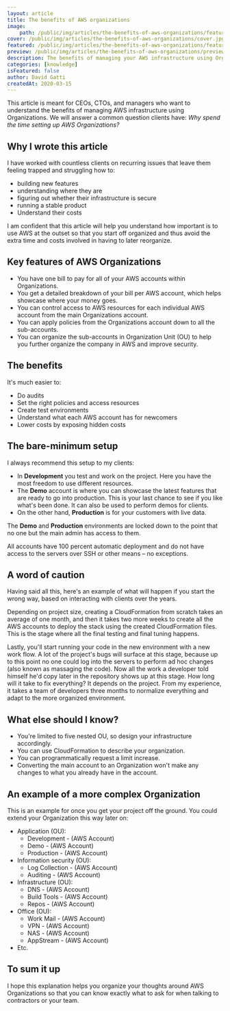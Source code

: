 ```yaml
---
layout: article
title: The benefits of AWS organizations
image:
    path: /public/img/articles/the-benefits-of-aws-organizations/featured.jpg
cover: /public/img/articles/the-benefits-of-aws-organizations/cover.jpg
featured: /public/img/articles/the-benefits-of-aws-organizations/featured.jpg
preview: /public/img/articles/the-benefits-of-aws-organizations/preview.jpg
description: The benefits of managing your AWS infrastructure using Organizations.
categories: [knowledge]
isFeatured: false
author: David Gatti
createdAt: 2020-03-15
---
```


This article is meant for CEOs, CTOs, and managers who want to understand the benefits of managing AWS infrastructure using Organizations. We will answer a common question clients have: *Why spend the time setting up AWS Organizations?* 

## Why I wrote this article

I have worked with countless clients on recurring issues that leave them feeling trapped and struggling how to:

- building new features
- understanding where they are
- figuring out whether their infrastructure is secure
- running a stable product
- Understand their costs

I am confident that this article will help you understand how important is to use AWS at the outset so that you start off organized and thus avoid the extra time and costs involved in having to later reorganize.

## Key features of AWS Organizations

- You have one bill to pay for all of your AWS accounts within Organizations.
- You get a detailed breakdown of your bill per AWS account, which helps showcase where your money goes.
- You can control access to AWS resources for each individual AWS account from the main Organizations account.
- You can apply policies from the Organizations account down to all the sub-accounts.
- You can organize the sub-accounts in Organization Unit (OU) to help you further organize the company in AWS and improve security.

## The benefits

It's much easier to:

- Do audits
- Set the right policies and access resources
- Create test environments
- Understand what each AWS account has for newcomers
- Lower costs by exposing hidden costs

## The bare-minimum setup

I always recommend this setup to my clients:

- In **Development** you test and work on the project. Here you have the most freedom to use different resources.
- The **Demo** account is where you can showcase the latest features that are ready to go into production. This is your last chance to see if you like what's been done. It can also be used to perform demos for clients.
- On the other hand, **Production** is for your customers with live data.

The **Demo** and **Production** environments are locked down to the point that no one but the main admin has access to them. 

All accounts have 100 percent automatic deployment and do not have access to the servers over SSH or other means – no exceptions. 

## A word of caution

Having said all this, here's an example of what will happen if you start the wrong way, based on interacting with clients over the years.

Depending on project size, creating a CloudFormation from scratch takes an average of one month, and then it takes two more weeks to create all the AWS accounts to deploy the stack using the created CloudFormation files. This is the stage where all the final testing and final tuning happens.

Lastly, you'll start running your code in the new environment with a new work flow. A lot of the project's bugs will surface at this stage, because up to this point no one could log into the servers to perform ad hoc changes (also known as massaging the code). Now all the work a developer told himself he'd copy later in the repository shows up at this stage. How long will it take to fix everything? It depends on the project. From my experience, it takes a team of developers three months to normalize everything and adapt to the more organized environment.

## What else should I know?

- You're limited to five nested OU, so design your infrastructure accordingly.
- You can use CloudFormation to describe your organization.
- You can programmatically request a limit increase.
- Converting the main account to an Organization won't make any changes to what you already have in the account.

## An example of a more complex Organization

This is an example for once you get your project off the ground. You could extend your Organization this way later on:

- Application (OU):
    - Development - (AWS Account)
    - Demo - (AWS Account)
    - Production - (AWS Account)
- Information security (OU):
    - Log Collection - (AWS Account)
    - Auditing - (AWS Account)
- Infrastructure (OU):
    - DNS - (AWS Account)
    - Build Tools - (AWS Account)
    - Repos - (AWS Account)
- Office (OU):
    - Work Mail - (AWS Account)
    - VPN - (AWS Account)
    - NAS - (AWS Account)
    - AppStream - (AWS Account)
- Etc.

## To sum it up

I hope this explanation helps you organize your thoughts around AWS Organizations so that you can know exactly what to ask for when talking to contractors or your team.
